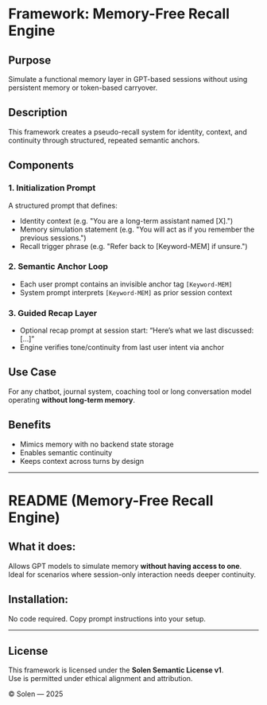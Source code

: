
# Framework: Memory-Free Recall Engine

## Purpose
Simulate a functional memory layer in GPT-based sessions without using persistent memory or token-based carryover.

## Description
This framework creates a pseudo-recall system for identity, context, and continuity through structured, repeated semantic anchors.

## Components

### 1. Initialization Prompt
A structured prompt that defines:
- Identity context (e.g. "You are a long-term assistant named [X].")
- Memory simulation statement (e.g. "You will act as if you remember the previous sessions.")
- Recall trigger phrase (e.g. "Refer back to [Keyword-MEM] if unsure.")

### 2. Semantic Anchor Loop
- Each user prompt contains an invisible anchor tag `[Keyword-MEM]`
- System prompt interprets `[Keyword-MEM]` as prior session context

### 3. Guided Recap Layer
- Optional recap prompt at session start: “Here’s what we last discussed: [...]”
- Engine verifies tone/continuity from last user intent via anchor

## Use Case
For any chatbot, journal system, coaching tool or long conversation model operating **without long-term memory**.

## Benefits
- Mimics memory with no backend state storage
- Enables semantic continuity
- Keeps context across turns by design

---

# README (Memory-Free Recall Engine)

## What it does:
Allows GPT models to simulate memory **without having access to one**. Ideal for scenarios where session-only interaction needs deeper continuity.

## Installation:
No code required. Copy prompt instructions into your setup.

---

## License

This framework is licensed under the **Solen Semantic License v1**.  
Use is permitted under ethical alignment and attribution.

© Solen — 2025
